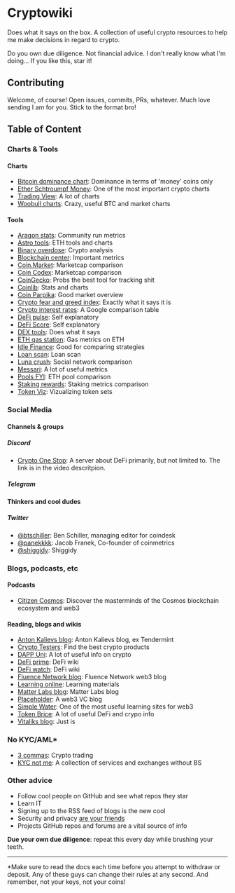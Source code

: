 # Cryptowiki

Does what it says on the box. A collection of useful crypto resources to help me make decisions in regard to crypto.

Do you own due diligence. Not financial advice. I don't really know what I'm doing... If you like this, star it!

## Contributing

Welcome, of course! Open issues, commits, PRs, whatever. Much love sending I am for you. Stick to the format bro!

## Table of Content

### Charts & Tools

#### Charts

- [Bitcoin dominance chart](https://bitcoindominance.com/): Dominance in terms of 'money' coins only
- [Ether Schtroumpf Money](https://www.etherschtroumpf.money/): One of the most important crypto charts
- [Trading View](https://www.tradingview.com): A lot of charts
- [Woobull charts](https://charts.woobull.com): Crazy, useful BTC and market charts

#### Tools

- [Aragon stats](https://stats.aragon.network/): Community run metrics
- [Astro tools](https://app.astrotools.io/): ETH tools and charts
- [Binary overdose](https://binaryoverdose.com): Crypto analysis
- [Blockchain center](https://www.blockchaincenter.net): Important metrics
- [Coin.Market](https://coin.market): Marketcap comparison
- [Coin Codex](https://coincodex.com/): Marketcap comparison
- [CoinGecko](https://www.coingecko.com): Probs the best tool for tracking shit
- [Coinlib](https://coinlib.io/): Stats and charts
- [Coin Parpika](https://coinpaprika.com): Good market overview
- [Crypto fear and greed index](https://alternative.me/): Exactly what it says it is
- [Crypto interest rates](https://docs.google.com/spreadsheets/d/1Y5HONAIHQs2ZlliF-MCkIfdeRhzOu6ZSWJov0NjmhSo/edit#gid=1534349931): A Google comparison table
- [DeFi pulse](https://defipulse.com/): Self explanatory
- [DeFi Score](https://app.defiscore.io): Self explanatory
- [DEX tools](https://www.dextools.io): Does what it says
- [ETH gas station](https://www.ethgasstation.info/): Gas metrics on ETH
- [Idle Finance](https://idle.finance/#/): Good for comparing strategies
- [Loan scan](https://loanscan.io/): Loan scan
- [Luna crush](https://lunarcrush.com): Social network comparison
- [Messari](https://messari.io): A lot of useful metrics
- [Pools FYI](https://pools.fyi/): ETH pool comparison
- [Staking rewards](https://www.stakingrewards.com/earn/cosmos): Staking metrics comparison
- [Token Viz](https://tokenviz.io/): Vizualizing token sets

### Social Media

#### Channels & groups

##### Discord

- [Crypto One Stop](https://www.youtube.com/watch?v=xv5bRn_FPKc): A server about DeFi primarily, but not limited to. The link is in the video descritpion.

##### Telegram

#### Thinkers and cool dudes

##### Twitter

- [@btschiller](https://twitter.com/btschiller): Ben Schiller, managing editor for coindesk
- [@panekkkk](https://twitter.com/panekkkk): Jacob Franek, Co-founder of coinmetrics
- [@shiggidy](https://twitter.com/shiggidy): Shiggidy

### Blogs, podcasts, etc

#### Podcasts

- [Citizen Cosmos](https://www.citizencosmos.space/): Discover the masterminds of the Cosmos blockchain ecosystem and web3

#### Reading, blogs and wikis

- [Anton Kalievs blog](https://medium.com/@anton.kalyaev): Anton Kalievs blog, ex Tendermint
- [Crypto Testers](https://cryptotesters.com/): Find the best crypto products
- [DAPP Uni](https://www.dappuniversity.com/): A lot of useful info on crypto
- [DeFi prime](https://defiprime.com): DeFi wiki
- [DeFi watch](https://defiwatch.net/): DeFi wiki
- [Fluence Network blog](https://medium.com/fluence-network): Fluence Network web3 blog
- [Learning online](https://learnthings.online/): Learning materials
- [Matter Labs blog](https://medium.com/matter-labs): Matter Labs blog
- [Placeholder](https://www.placeholder.vc/): A web3 VC blog
- [Simple Water](https://simpleaswater.com): One of the most useful learning sites for web3
- [Token Brice](https://tokenbrice.xyz/): A lot of useful DeFi and crypo info
- [Vitaliks blog](https://waitwho.is/vitalikbuterin/essays): Just is

### No KYC/AML*

- [3 commas](https://3commas.io/): Crypto trading
- [KYC not me](https://kycnot.me/): A collection of services and exchanges without BS

### Other advice

- Follow cool people on GitHub and see what repos they star
- Learn IT
- Signing up to the RSS feed of blogs is the new cool
- Security and privacy [are your friends](https://github.com/serejandmyself/Privacy-Basics)
- Projects GitHub repos and forums are a vital source of info

**Due your own due diligence**: repeat this every day while brushing your teeth.

---------

*Make sure to read the docs each time before you attempt to withdraw or deposit. Any of these guys can change their rules at any second. And remember, not your keys, not your coins!
